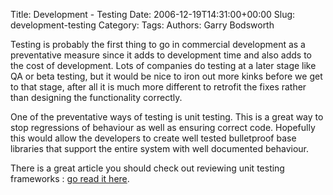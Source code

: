 Title: Development - Testing
Date: 2006-12-19T14:31:00+00:00
Slug: development-testing
Category: 
Tags: 
Authors: Garry Bodsworth

Testing is probably the first thing to go in commercial development as a preventative measure since it adds to development time and also adds to the cost of development.  Lots of companies do testing at a later stage like QA or beta testing, but it would be nice to iron out more kinks before we get to that stage, after all it is much more different to retrofit the fixes rather than designing the functionality correctly.

One of the preventative ways of testing is unit testing.  This is a great way to stop regressions of behaviour as well as ensuring correct code.  Hopefully this would allow the developers to create well tested bulletproof base libraries that support the entire system with well documented behaviour.

There is a great article you should check out reviewing unit testing frameworks : <a href="http://www.gamesfromwithin.com/articles/0412/000061.html">go read it here</a>.
